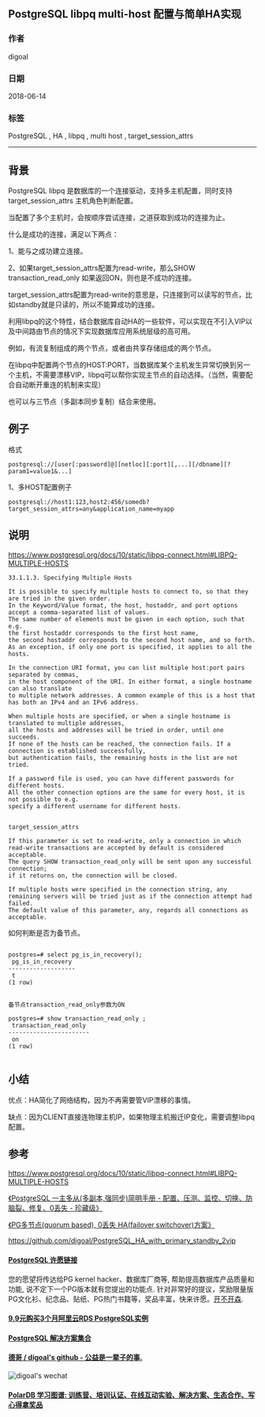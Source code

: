 ## PostgreSQL libpq multi-host 配置与简单HA实现  
                                                             
### 作者                                                             
digoal                                                             
                                                             
### 日期                                                             
2018-06-14                                                           
                                                             
### 标签                                                             
PostgreSQL , HA , libpq , multi host , target_session_attrs   
                                                             
----                                                             
                                                             
## 背景   
PostgreSQL libpq 是数据库的一个连接驱动，支持多主机配置，同时支持target_session_attrs 主机角色判断配置。  
  
当配置了多个主机时，会按顺序尝试连接，之道获取到成功的连接为止。  
  
什么是成功的连接，满足以下两点：  
  
1、能与之成功建立连接。  
  
2、如果target_session_attrs配置为read-write，那么SHOW transaction_read_only 如果返回ON，则也是不成功的连接。  
  
target_session_attrs配置为read-write的意思是，只连接到可以读写的节点，比如standby就是只读的，所以不能算成功的连接。   
  
利用libpq的这个特性，结合数据库自动HA的一些软件，可以实现在不引入VIP以及中间路由节点的情况下实现数据库应用系统层级的高可用。  
  
例如，有流复制组成的两个节点，或者由共享存储组成的两个节点。  
  
在libpq中配置两个节点的HOST:PORT，当数据库某个主机发生异常切换到另一个主机，不需要漂移VIP，libpq可以帮你实现主节点的自动选择。（当然，需要配合自动断开重连的机制来实现）  
  
也可以与三节点（多副本同步复制）结合来使用。  
  
## 例子  
  
格式  
  
```  
postgresql://[user[:password]@][netloc][:port][,...][/dbname][?param1=value1&...]  
```  
  
1、多HOST配置例子  
  
```  
postgresql://host1:123,host2:456/somedb?target_session_attrs=any&application_name=myapp  
```  
  
## 说明  
https://www.postgresql.org/docs/10/static/libpq-connect.html#LIBPQ-MULTIPLE-HOSTS  
  
```  
33.1.1.3. Specifying Multiple Hosts  
  
It is possible to specify multiple hosts to connect to, so that they are tried in the given order.   
In the Keyword/Value format, the host, hostaddr, and port options accept a comma-separated list of values.   
The same number of elements must be given in each option, such that e.g.   
the first hostaddr corresponds to the first host name,   
the second hostaddr corresponds to the second host name, and so forth.   
As an exception, if only one port is specified, it applies to all the hosts.  
  
In the connection URI format, you can list multiple host:port pairs separated by commas,   
in the host component of the URI. In either format, a single hostname can also translate   
to multiple network addresses. A common example of this is a host that has both an IPv4 and an IPv6 address.  
  
When multiple hosts are specified, or when a single hostname is translated to multiple addresses,   
all the hosts and addresses will be tried in order, until one succeeds.   
If none of the hosts can be reached, the connection fails. If a connection is established successfully,   
but authentication fails, the remaining hosts in the list are not tried.  
  
If a password file is used, you can have different passwords for different hosts.   
All the other connection options are the same for every host, it is not possible to e.g.   
specify a different username for different hosts.  
  
  
target_session_attrs  
  
If this parameter is set to read-write, only a connection in which read-write transactions are accepted by default is considered acceptable.   
The query SHOW transaction_read_only will be sent upon any successful connection;   
if it returns on, the connection will be closed.   
  
If multiple hosts were specified in the connection string, any remaining servers will be tried just as if the connection attempt had failed.   
The default value of this parameter, any, regards all connections as acceptable.  
```  
  
如何判断是否为备节点。  
  
```  
  
postgres=# select pg_is_in_recovery();  
 pg_is_in_recovery   
-------------------  
 t  
(1 row)  
  
  
备节点transaction_read_only参数为ON   
  
postgres=# show transaction_read_only ;  
 transaction_read_only   
-----------------------  
 on  
(1 row)  
  
```  
  
## 小结  
优点：HA简化了网络结构，因为不再需要管VIP漂移的事情。  
  
  
缺点：因为CLIENT直接连物理主机IP，如果物理主机搬迁IP变化，需要调整libpq配置。  
  
  
## 参考  
https://www.postgresql.org/docs/10/static/libpq-connect.html#LIBPQ-MULTIPLE-HOSTS  
  
[《PostgreSQL 一主多从(多副本,强同步)简明手册 - 配置、压测、监控、切换、防脑裂、修复、0丢失 - 珍藏级》](../201803/20180326_01.md)    
  
[《PG多节点(quorum based), 0丢失 HA(failover,switchover)方案》](../201706/20170612_02.md)    
  
https://github.com/digoal/PostgreSQL_HA_with_primary_standby_2vip  
    
  
  
  
  
  
  
  
  
  
  
  
  
  
  
  
  
  
  
  
  
  
  
  
  
  
  
  
  
  
  
  
  
  
  
  
  
  
  
  
  
  
  
  
  
  
  
  
  
  
  
  
  
  
  
  
  
  
  
  
  
  
  
  
  
  
  
  
  
  
  
  
  
  
#### [PostgreSQL 许愿链接](https://github.com/digoal/blog/issues/76 "269ac3d1c492e938c0191101c7238216")
您的愿望将传达给PG kernel hacker、数据库厂商等, 帮助提高数据库产品质量和功能, 说不定下一个PG版本就有您提出的功能点. 针对非常好的提议，奖励限量版PG文化衫、纪念品、贴纸、PG热门书籍等，奖品丰富，快来许愿。[开不开森](https://github.com/digoal/blog/issues/76 "269ac3d1c492e938c0191101c7238216").  
  
  
#### [9.9元购买3个月阿里云RDS PostgreSQL实例](https://www.aliyun.com/database/postgresqlactivity "57258f76c37864c6e6d23383d05714ea")
  
  
#### [PostgreSQL 解决方案集合](https://yq.aliyun.com/topic/118 "40cff096e9ed7122c512b35d8561d9c8")
  
  
#### [德哥 / digoal's github - 公益是一辈子的事.](https://github.com/digoal/blog/blob/master/README.md "22709685feb7cab07d30f30387f0a9ae")
  
  
![digoal's wechat](../pic/digoal_weixin.jpg "f7ad92eeba24523fd47a6e1a0e691b59")
  
  
#### [PolarDB 学习图谱: 训练营、培训认证、在线互动实验、解决方案、生态合作、写心得拿奖品](https://www.aliyun.com/database/openpolardb/activity "8642f60e04ed0c814bf9cb9677976bd4")
  
